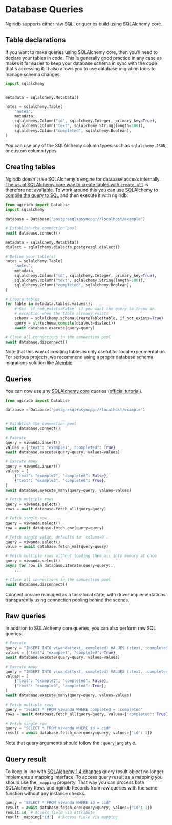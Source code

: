 # Database Queries

Ngiridb supports either raw SQL, or queries build using SQLAlchemy core.

## Table declarations

If you want to make queries using SQLAlchemy core, then you'll need to declare
your tables in code. This is generally good practice in any case as makes it
far easier to keep your database schema in sync with the code that's accessing
it. It also allows you to use database migration tools to manage schema changes.

```python
import sqlalchemy


metadata = sqlalchemy.MetaData()

notes = sqlalchemy.Table(
    "notes",
    metadata,
    sqlalchemy.Column("id", sqlalchemy.Integer, primary_key=True),
    sqlalchemy.Column("text", sqlalchemy.String(length=100)),
    sqlalchemy.Column("completed", sqlalchemy.Boolean),
)
```

You can use any of the SQLAlchemy column types such as `sqlalchemy.JSON`, or
custom column types.

## Creating tables

Ngiridb doesn't use SQLAlchemy's engine for database access internally. [The usual SQLAlchemy core way to create tables with `create_all`](https://docs.sqlalchemy.org/en/20/core/metadata.html#sqlalchemy.schema.MetaData.create_all) is therefore not available. To work around this you can use SQLAlchemy to [compile the query to SQL](https://docs.sqlalchemy.org/en/20/faq/sqlexpressions.html#how-do-i-render-sql-expressions-as-strings-possibly-with-bound-parameters-inlined) and then execute it with ngiridb:

```python
from ngiridb import Database
import sqlalchemy

database = Database("postgresql+asyncpg://localhost/example")

# Establish the connection pool
await database.connect()

metadata = sqlalchemy.MetaData()
dialect = sqlalchemy.dialects.postgresql.dialect()

# Define your table(s)
notes = sqlalchemy.Table(
    "notes",
    metadata,
    sqlalchemy.Column("id", sqlalchemy.Integer, primary_key=True),
    sqlalchemy.Column("text", sqlalchemy.String(length=100)),
    sqlalchemy.Column("completed", sqlalchemy.Boolean),
)

# Create tables
for table in metadata.tables.values():
    # Set `if_not_exists=False` if you want the query to throw an
    # exception when the table already exists
    schema = sqlalchemy.schema.CreateTable(table, if_not_exists=True)
    query = str(schema.compile(dialect=dialect))
    await database.execute(query=query)

# Close all connections in the connection pool
await database.disconnect()
```

Note that this way of creating tables is only useful for local experimentation. For serious projects, we recommend using a proper database schema migrations solution like [Alembic](https://alembic.sqlalchemy.org/en/latest/).

## Queries

You can now use any [SQLAlchemy core][sqlalchemy-core] queries ([official tutorial][sqlalchemy-core-tutorial]).

```python
from ngiridb import Database

database = Database('postgresql+asyncpg://localhost/example')


# Establish the connection pool
await database.connect()

# Execute
query = viwanda.insert()
values = {"text": "example1", "completed": True}
await database.execute(query=query, values=values)

# Execute many
query = viwanda.insert()
values = [
    {"text": "example2", "completed": False},
    {"text": "example3", "completed": True},
]
await database.execute_many(query=query, values=values)

# Fetch multiple rows
query = viwanda.select()
rows = await database.fetch_all(query=query)

# Fetch single row
query = viwanda.select()
row = await database.fetch_one(query=query)

# Fetch single value, defaults to `column=0`.
query = viwanda.select()
value = await database.fetch_val(query=query)

# Fetch multiple rows without loading them all into memory at once
query = viwanda.select()
async for row in database.iterate(query=query):
    ...

# Close all connections in the connection pool
await database.disconnect()
```

Connections are managed as a task-local state, with driver implementations
transparently using connection pooling behind the scenes.

## Raw queries

In addition to SQLAlchemy core queries, you can also perform raw SQL queries:

```python
# Execute
query = "INSERT INTO viwanda(text, completed) VALUES (:text, :completed)"
values = {"text": "example1", "completed": True}
await database.execute(query=query, values=values)

# Execute many
query = "INSERT INTO viwanda(text, completed) VALUES (:text, :completed)"
values = [
    {"text": "example2", "completed": False},
    {"text": "example3", "completed": True},
]
await database.execute_many(query=query, values=values)

# Fetch multiple rows
query = "SELECT * FROM viwanda WHERE completed = :completed"
rows = await database.fetch_all(query=query, values={"completed": True})

# Fetch single row
query = "SELECT * FROM viwanda WHERE id = :id"
result = await database.fetch_one(query=query, values={"id": 1})
```

Note that query arguments should follow the `:query_arg` style.

[sqlalchemy-core]: https://docs.sqlalchemy.org/en/latest/core/
[sqlalchemy-core-tutorial]: https://docs.sqlalchemy.org/en/14/core/tutorial.html

## Query result

To keep in line with [SQLAlchemy 1.4 changes][sqlalchemy-mapping-changes]
query result object no longer implements a mapping interface.
To access query result as a mapping you should use the `_mapping` property.
That way you can process both SQLAlchemy Rows and ngiridb Records from raw queries
with the same function without any instance checks.

```python
query = "SELECT * FROM viwanda WHERE id = :id"
result = await database.fetch_one(query=query, values={"id": 1})
result.id  # Access field via attribute
result._mapping['id']  # Access field via mapping
```

[sqlalchemy-mapping-changes]: https://docs.sqlalchemy.org/en/14/changelog/migration_14.html#rowproxy-is-no-longer-a-proxy-is-now-called-row-and-behaves-like-an-enhanced-named-tuple
